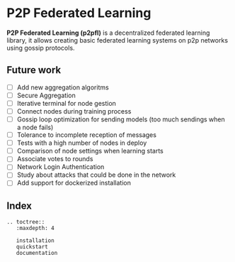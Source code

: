 # P2P Federated Learning

**P2P Federated Learning (p2pfl)** is a decentralized federated learning library, it allows creating basic federated learning systems on p2p networks using gossip protocols.

<!---``` 
sphinx-apidoc -F -o tmp ../p2pfl
```
-->

## Future work

- [ ] Add new aggregation algoritms
- [ ] Secure Aggregation
- [ ] Iterative terminal for node gestion
- [ ] Connect nodes during training process
- [ ] Gossip loop optimization for sending models (too much sendings when a node fails)
- [ ] Tolerance to incomplete reception of messages
- [ ] Tests with a high number of nodes in deploy
- [ ] Comparison of node settings when learning starts
- [ ] Associate votes to rounds
- [ ] Network Login Authentication
- [ ] Study about attacks that could be done in the network
- [ ] Add support for dockerized installation

## Index

```{eval-rst}
.. toctree::
   :maxdepth: 4

   installation
   quickstart
   documentation

```

